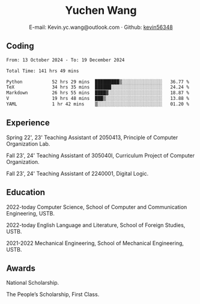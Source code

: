  <center>
     <h1>Yuchen Wang</h1>
     <div>
         <span>
             E-mail:
             Kevin.yc.wang@outlook.com
         </span>
         ·
         <span>
             Github:
             <a href="https://github.com/kevin56348">kevin56348</a>
         </span>
     </div>
 </center>

## Coding

<!-- ![Top Langs](https://github-readme-stats.vercel.app/api/top-langs/?username=kevin56348) -->

<!--START_SECTION:waka-->

```txt
From: 13 October 2024 - To: 19 December 2024

Total Time: 141 hrs 49 mins

Python           52 hrs 29 mins  █████████▒░░░░░░░░░░░░░░░   36.77 %
TeX              34 hrs 35 mins  ██████░░░░░░░░░░░░░░░░░░░   24.24 %
Markdown         26 hrs 55 mins  ████▓░░░░░░░░░░░░░░░░░░░░   18.87 %
V                19 hrs 48 mins  ███▒░░░░░░░░░░░░░░░░░░░░░   13.88 %
YAML             1 hr 42 mins    ▒░░░░░░░░░░░░░░░░░░░░░░░░   01.20 %
```

<!--END_SECTION:waka-->

## Experience 

Spring 22', 23' Teaching Assistant of 2050413, Principle of Computer Organization Lab.

Fall 23', 24' Teaching Assistant of 305040I, Curriculum Project of Computer Organization.

Fall 23', 24' Teaching Assistant of 2240001, Digital Logic.

## Education

2022-today Computer Science, School of Computer and Communication Engineering, USTB.

2022-today English Language and Literature, School of Foreign Studies, USTB.

2021-2022 Mechanical Engineering, School of Mechanical Engineering, USTB.

## Awards

National Scholarship.

The People’s Scholarship, First Class.
